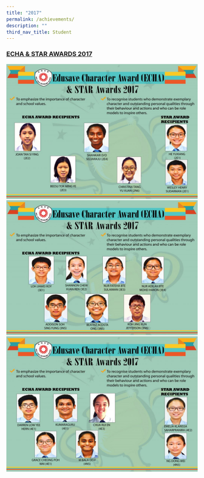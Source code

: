 ```yaml
---
title: "2017"
permalink: /achievements/
description: ""
third_nav_title: Student
---
```

<h3><u>ECHA &amp; STAR AWARDS 2017</u></h3>

![](/images/ECH%202017%201.jpg)
![](/images/ECH%202017%202.jpg)
![](/images/ECH%202017%203.jpg)